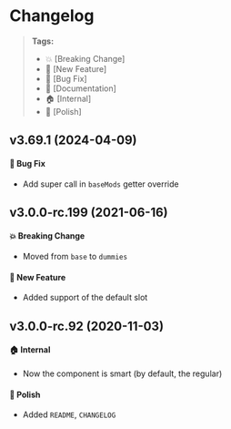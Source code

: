Changelog
=========

> **Tags:**
> - :boom:       [Breaking Change]
> - :rocket:     [New Feature]
> - :bug:        [Bug Fix]
> - :memo:       [Documentation]
> - :house:      [Internal]
> - :nail_care:  [Polish]

## v3.69.1 (2024-04-09)

#### :bug: Bug Fix

* Add super call in `baseMods` getter override

## v3.0.0-rc.199 (2021-06-16)

#### :boom: Breaking Change

* Moved from `base` to `dummies`

#### :rocket: New Feature

* Added support of the default slot

## v3.0.0-rc.92 (2020-11-03)

#### :house: Internal

* Now the component is smart (by default, the regular)

#### :nail_care: Polish

* Added `README`, `CHANGELOG`
